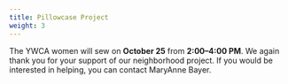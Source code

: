```yaml
---
title: Pillowcase Project
weight: 3
---
```


The YWCA women will sew on **October 25** from **2:00–4:00 PM**. We again thank you for your support of our neighborhood project. If you would be interested in helping, you can contact  MaryAnne Bayer.